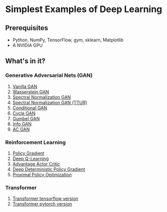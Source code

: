 # Simplest Examples of Deep Learning

## Prerequisites
- Python, NumPy, TensorFlow, gym, sklearn, Matplotlib
- A NVIDIA GPU

## What's in it?

### Generative Adversarial Nets (GAN)
1. [Vanilla GAN](https://github.com/dguoy/simplest_deep_learning/blob/master/GAN/vanilla_gan.ipynb)
2. [Wasserstein GAN](https://github.com/dguoy/simplest_deep_learning/blob/master/GAN/wgan.ipynb)
3. [Spectral Normalization GAN](https://github.com/dguoy/simplest_deep_learning/blob/master/GAN/sngan.ipynb)
4. [Spectral Normalization GAN (TTUR)](https://github.com/dguoy/simplest_deep_learning/blob/master/GAN/sngan_ttur.ipynb)
5. [Conditional GAN](https://github.com/dguoy/simplest_deep_learning/blob/master/GAN/cgan.ipynb)
6. [Cycle GAN](https://github.com/dguoy/simplest_deep_learning/blob/master/GAN/cycle_gan.ipynb)
7. [Gumbel GAN](https://github.com/dguoy/simplest_deep_learning/blob/master/GAN/gumbel_gan.ipynb)
8. [Info GAN](https://github.com/dguoy/simplest_deep_learning/blob/master/GAN/info_gan.ipynb)
9. [AC GAN](https://github.com/dguoy/simplest_deep_learning/blob/master/GAN/ac_gan.ipynb)

### Reinforcement Learning
1. [Policy Gradient](https://github.com/dguoy/simplest_deep_learning/blob/master/RL/policy_gradient.ipynb)
2. [Deep Q-Learning](https://github.com/dguoy/simplest_deep_learning/blob/master/RL/deep_q_network.ipynb)
3. [Advantage Actor Critic](https://github.com/dguoy/simplest_deep_learning/blob/master/RL/A2C.ipynb)
4. [Deep Deterministic Policy Gradient](https://github.com/dguoy/simplest_deep_learning/blob/master/RL/DDPG.ipynb)
5. [Proximal Policy Optimization](https://github.com/dguoy/simplest_deep_learning/blob/master/RL/PPO.ipynb)

### Transformer
1. [Transformer tensorflow version](https://github.com/dguoy/simplest_deep_learning/blob/master/transformer/transformer_tf.ipynb)
2. [Transformer pytorch version](https://github.com/dguoy/simplest_deep_learning/blob/master/transformer/transformer_torch.ipynb)
